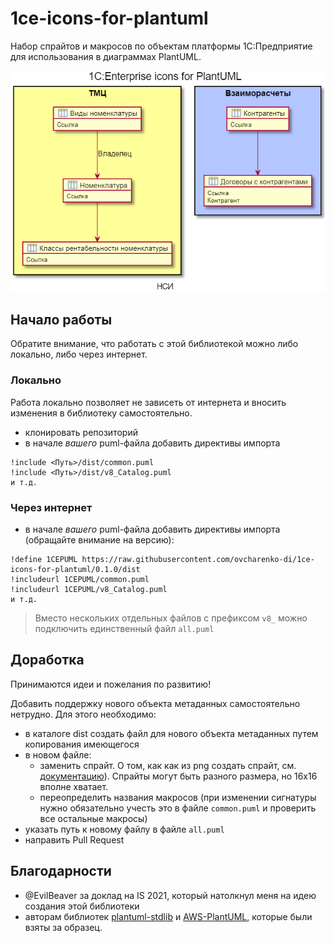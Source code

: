 # 1ce-icons-for-plantuml

Набор спрайтов и макросов по объектам платформы 1С:Предприятие для использования в диаграммах PlantUML.

![example](examples/example.png)

## Начало работы

Обратите внимание, что работать с этой библиотекой можно либо локально, либо через интернет.

### Локально

Работа локально позволяет не зависеть от интернета и вносить изменения в библиотеку самостоятельно.

- клонировать репозиторий
- в начале _вашего_ puml-файла добавить директивы импорта

```puml
!include <Путь>/dist/common.puml
!include <Путь>/dist/v8_Catalog.puml
и т.д.
```

### Через интернет

- в начале _вашего_ puml-файла добавить директивы импорта (обращайте внимание на версию):

```puml
!define 1CEPUML https://raw.githubusercontent.com/ovcharenko-di/1ce-icons-for-plantuml/0.1.0/dist
!includeurl 1CEPUML/common.puml
!includeurl 1CEPUML/v8_Catalog.puml
и т.д.
```

> Вместо нескольких отдельных файлов с префиксом `v8_` можно подключить единственный файл `all.puml`

## Доработка

Принимаются идеи и пожелания по развитию!

Добавить поддержку нового объекта метаданных самостоятельно нетрудно. Для этого необходимо:

- в каталоге dist создать файл для нового объекта метаданных путем копирования имеющегося
- в новом файле:
  - заменить спрайт. О том, как как из png создать спрайт, см. [документацию](https://plantuml.com/en/sprite)). Спрайты могут быть разного размера, но 16x16 вполне хватает.
  - переопределить названия макросов (при изменении сигнатуры нужно обязательно учесть это в файле `common.puml` и проверить все остальные макросы)
- указать путь к новому файлу в файле `all.puml`
- направить Pull Request

## Благодарности

- @EvilBeaver за доклад на IS 2021, который натолкнул меня на идею создания этой библиотеки
- авторам библиотек [plantuml-stdlib](https://github.com/plantuml/plantuml-stdlib) и [AWS-PlantUML](https://github.com/milo-minderbinder/AWS-PlantUML), которые были взяты за образец.
